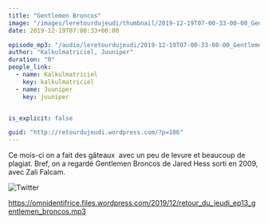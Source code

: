 ```yaml
---
title: "Gentlemen Broncos"
image: "/images/leretourdujeudi/thumbnail/2019-12-19T07-00-33-00-00_GentlemenBroncos.jpg"
date: 2019-12-19T07:00:33+00:00

episode_mp3: "/audio/leretourdujeudi/2019-12-19T07-00-33-00-00_GentlemenBroncos.mp3"
author: "Kalkulmatriciel, Juuniper"
duration: "0"
people_link: 
  - name: Kalkulmatriciel
    key: kalkulmatriciel
  - name: Juuniper
    key: juuniper


is_explicit: false

guid: "http://retourdujeudi.wordpress.com/?p=106"
---
```


<PodcastHeader/>

<!-- ECRIRE LA DESCRIPTION DE L'EPISODE SOUS CETTE LIGNE -->
<p>Ce mois-ci on a fait des gâteaux&nbsp; avec un peu de levure et beaucoup de plagiat. Bref, on a regardé Gentlemen Broncos de Jared Hess sorti en 2009, avec Zali Falcam.</p>
<p><img src="/resources/leretourdujeudi/2019-12-19T07-00-33-00-00_GentlemenBroncos/twitter.jpg" alt="Twitter"></p>
<p><a href="https://omnidentifrice.files.wordpress.com/2019/12/retour_du_jeudi_ep13_gentlemen_broncos.mp3" rel="nofollow">https://omnidentifrice.files.wordpress.com/2019/12/retour_du_jeudi_ep13_gentlemen_broncos.mp3</a></p>


